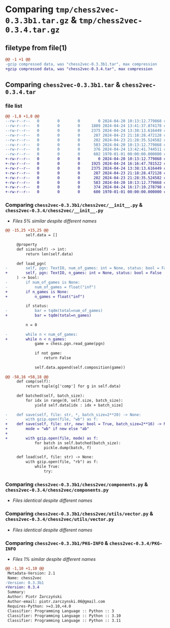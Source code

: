 # Comparing `tmp/chess2vec-0.3.3b1.tar.gz` & `tmp/chess2vec-0.3.4.tar.gz`

## filetype from file(1)

```diff
@@ -1 +1 @@
-gzip compressed data, was "chess2vec-0.3.3b1.tar", max compression
+gzip compressed data, was "chess2vec-0.3.4.tar", max compression
```

## Comparing `chess2vec-0.3.3b1.tar` & `chess2vec-0.3.4.tar`

### file list

```diff
@@ -1,8 +1,8 @@
--rw-r--r--   0        0        0        0 2024-04-20 10:13:12.779868 chess2vec-0.3.3b1/README.md
--rw-r--r--   0        0        0     1889 2024-04-24 13:41:37.874178 chess2vec-0.3.3b1/chess2vec/__init__.py
--rw-r--r--   0        0        0     2375 2024-04-24 13:38:13.616449 chess2vec-0.3.3b1/chess2vec/components.py
--rw-r--r--   0        0        0      287 2024-04-23 21:18:28.472128 chess2vec-0.3.3b1/chess2vec/pgn.py
--rw-r--r--   0        0        0      202 2024-04-23 21:28:35.524582 chess2vec-0.3.3b1/chess2vec/utils/__init__.py
--rw-r--r--   0        0        0      583 2024-04-20 10:13:12.779868 chess2vec-0.3.3b1/chess2vec/utils/vector.py
--rw-r--r--   0        0        0      376 2024-04-24 13:42:41.744511 chess2vec-0.3.3b1/pyproject.toml
--rw-r--r--   0        0        0      602 1970-01-01 00:00:00.000000 chess2vec-0.3.3b1/PKG-INFO
+-rw-r--r--   0        0        0        0 2024-04-20 10:13:12.779868 chess2vec-0.3.4/README.md
+-rw-r--r--   0        0        0     1925 2024-04-24 16:16:47.781522 chess2vec-0.3.4/chess2vec/__init__.py
+-rw-r--r--   0        0        0     2375 2024-04-24 13:38:13.616449 chess2vec-0.3.4/chess2vec/components.py
+-rw-r--r--   0        0        0      287 2024-04-23 21:18:28.472128 chess2vec-0.3.4/chess2vec/pgn.py
+-rw-r--r--   0        0        0      202 2024-04-23 21:28:35.524582 chess2vec-0.3.4/chess2vec/utils/__init__.py
+-rw-r--r--   0        0        0      583 2024-04-20 10:13:12.779868 chess2vec-0.3.4/chess2vec/utils/vector.py
+-rw-r--r--   0        0        0      374 2024-04-24 16:17:10.278798 chess2vec-0.3.4/pyproject.toml
+-rw-r--r--   0        0        0      600 1970-01-01 00:00:00.000000 chess2vec-0.3.4/PKG-INFO
```

### Comparing `chess2vec-0.3.3b1/chess2vec/__init__.py` & `chess2vec-0.3.4/chess2vec/__init__.py`

 * *Files 5% similar despite different names*

```diff
@@ -15,25 +15,25 @@
         self.data = []
 
     @property
     def size(self) -> int:
         return len(self.data)
 
     def load_pgn(
-        self, pgn: TextIO, num_of_games: int = None, status: bool = False
+        self, pgn: TextIO, n_games: int = None, status: bool = False
     ) -> bool:
-        if num_of_games is None:
-            num_of_games = float("inf")
+        if n_games is None:
+            n_games = float("inf")
 
         if status:
-            bar = tqdm(total=num_of_games)
+            bar = tqdm(total=n_games)
 
         n = 0
         
-        while n < num_of_games:
+        while n < n_games:
             game = chess.pgn.read_game(pgn)
 
             if not game:
                 return False
 
             self.data.append(self.composition(game))
 
@@ -58,16 +58,18 @@
     def comp(self):
         return tuple(g['comp'] for g in self.data)
     
     def batched(self, batch_size):
         for idx in range(0, self.size, batch_size):
             yield self.data[idx : idx + batch_size]
 
-    def save(self, file: str, *, batch_size=2**20) -> None:
-        with gzip.open(file, "wb") as f:
+    def save(self, file: str, new: bool = True, batch_size=2**16) -> None:
+        mode = "wb" if new else "ab"
+        
+        with gzip.open(file, mode) as f:
             for batch in self.batched(batch_size):
                 pickle.dump(batch, f)
 
     def load(self, file: str) -> None:
         with gzip.open(file, "rb") as f:
             while True:
                 try:
```

### Comparing `chess2vec-0.3.3b1/chess2vec/components.py` & `chess2vec-0.3.4/chess2vec/components.py`

 * *Files identical despite different names*

### Comparing `chess2vec-0.3.3b1/chess2vec/utils/vector.py` & `chess2vec-0.3.4/chess2vec/utils/vector.py`

 * *Files identical despite different names*

### Comparing `chess2vec-0.3.3b1/PKG-INFO` & `chess2vec-0.3.4/PKG-INFO`

 * *Files 1% similar despite different names*

```diff
@@ -1,10 +1,10 @@
 Metadata-Version: 2.1
 Name: chess2vec
-Version: 0.3.3b1
+Version: 0.3.4
 Summary: 
 Author: Piotr Żarczyński
 Author-email: piotr.zarczynski.06@gmail.com
 Requires-Python: >=3.10,<4.0
 Classifier: Programming Language :: Python :: 3
 Classifier: Programming Language :: Python :: 3.10
 Classifier: Programming Language :: Python :: 3.11
```

